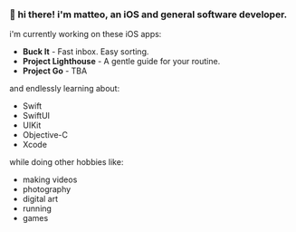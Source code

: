 ### 👋 hi there! i'm matteo, an iOS and general software developer.

i'm currently working on these iOS apps:

- **Buck It** - Fast inbox. Easy sorting.
- **Project Lighthouse** - A gentle guide for your routine.
- **Project Go** - TBA

and endlessly learning about:

- Swift
- SwiftUI
- UIKit
- Objective-C
- Xcode

while doing other hobbies like:
- making videos
- photography
- digital art
- running
- games
